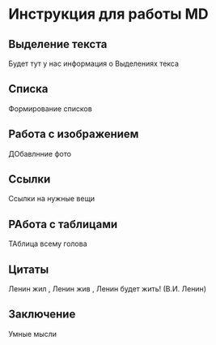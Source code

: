 # Инструкция для работы MD

## Выделение текста 
   Будет тут у нас информация о Выделениях текса 
## Списка 

Формирование списков 


## Работа с изображением 

ДОбавлнние фото 

##  Ссылки 

Ссылки на нужные вещи 


## РАбота с таблицами 

ТАблица всему голова 

## Цитаты

Ленин жил , Ленин жив , Ленин будет жить! (В.И. Ленин)


## Заключение

Умные мысли 


